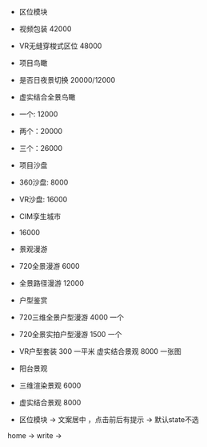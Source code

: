 + 区位模块
 + 视频包装 42000
 + VR无缝穿梭式区位 48000

+ 项目鸟瞰
 + 是否日夜景切换 20000/12000

 + 虚实结合全景鸟瞰 
  + 一个: 12000
  + 两个：20000
  + 三个：26000

+ 项目沙盘
 + 360沙盘: 8000
 + VR沙盘: 16000

+ CIM孪生城市
 + 16000

+ 景观漫游
 + 720全景漫游 6000
 + 全景路径漫游 12000

+ 户型鉴赏
 + 720三维全景户型漫游 4000 一个
 + 720全景实拍户型漫游 1500 一个
 + VR户型套装 300 一平米 虚实结合景观 8000 一张图


+ 阳台景观
 + 三维渲染景观 6000
 + 虚实结合景观 8000

<!-- 打折：
最后价格 -->


+ 区位模块 -> 文案居中 ，点击前后有提示 -> 默认state不选

home -> write -> 
